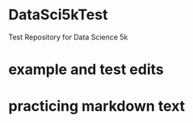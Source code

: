 # DataSci5kTest
Test Repository for Data Science 5k
# example and test edits
# practicing markdown text
